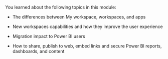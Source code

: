 You learned about the following topics in this module:

- The differences between My workspace, workspaces, and apps

- New workspaces capabilities and how they improve the user experience

- Migration impact to Power BI users

- How to share, publish to web, embed links and secure Power BI reports, dashboards, and content
